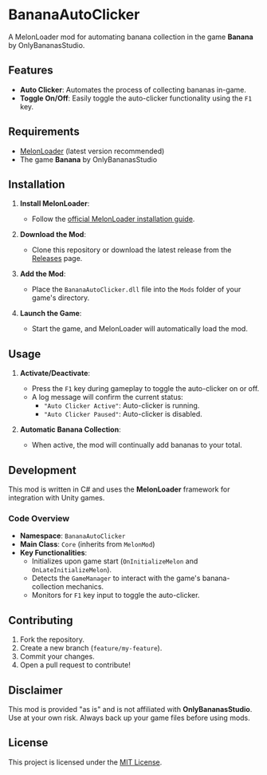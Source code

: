 # BananaAutoClicker

A MelonLoader mod for automating banana collection in the game **Banana** by OnlyBananasStudio.  

## Features

- **Auto Clicker**: Automates the process of collecting bananas in-game.
- **Toggle On/Off**: Easily toggle the auto-clicker functionality using the `F1` key.

## Requirements

- [MelonLoader](https://melonwiki.xyz/) (latest version recommended)
- The game **Banana** by OnlyBananasStudio

## Installation

1. **Install MelonLoader**:
   - Follow the [official MelonLoader installation guide](https://melonwiki.xyz/#/README?id=installing-melonloader).

2. **Download the Mod**:
   - Clone this repository or download the latest release from the [Releases](https://github.com/your-repo/releases) page.

3. **Add the Mod**:
   - Place the `BananaAutoClicker.dll` file into the `Mods` folder of your game's directory.

4. **Launch the Game**:
   - Start the game, and MelonLoader will automatically load the mod.

## Usage

1. **Activate/Deactivate**:
   - Press the `F1` key during gameplay to toggle the auto-clicker on or off.
   - A log message will confirm the current status:
     - `"Auto Clicker Active"`: Auto-clicker is running.
     - `"Auto Clicker Paused"`: Auto-clicker is disabled.

2. **Automatic Banana Collection**:
   - When active, the mod will continually add bananas to your total.

## Development

This mod is written in C# and uses the **MelonLoader** framework for integration with Unity games.

### Code Overview

- **Namespace**: `BananaAutoClicker`
- **Main Class**: `Core` (inherits from `MelonMod`)
- **Key Functionalities**:
  - Initializes upon game start (`OnInitializeMelon` and `OnLateInitializeMelon`).
  - Detects the `GameManager` to interact with the game's banana-collection mechanics.
  - Monitors for `F1` key input to toggle the auto-clicker.

## Contributing

1. Fork the repository.
2. Create a new branch (`feature/my-feature`).
3. Commit your changes.
4. Open a pull request to contribute!

## Disclaimer

This mod is provided "as is" and is not affiliated with **OnlyBananasStudio**. Use at your own risk. Always back up your game files before using mods.

## License

This project is licensed under the [MIT License](LICENSE).
